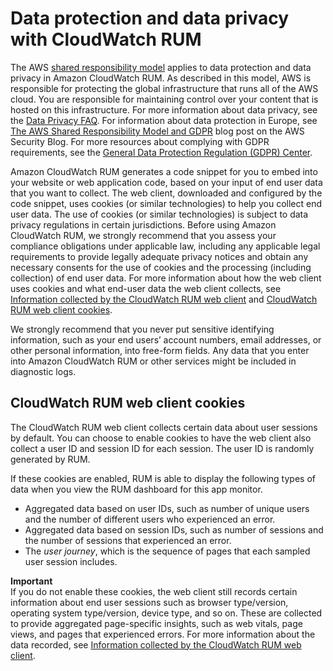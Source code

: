 # Data protection and data privacy with CloudWatch RUM<a name="CloudWatch-RUM-privacy"></a>

The AWS [ shared responsibility model](http://aws.amazon.com/compliance/shared-responsibility-model/) applies to data protection and data privacy in Amazon CloudWatch RUM\. As described in this model, AWS is responsible for protecting the global infrastructure that runs all of the AWS cloud\. You are responsible for maintaining control over your content that is hosted on this infrastructure\. For more information about data privacy, see the [ Data Privacy FAQ](http://aws.amazon.com/compliance/data-privacy-faq/)\. For information about data protection in Europe, see [ The AWS Shared Responsibility Model and GDPR](http://aws.amazon.com/blogs/security/the-aws-shared-responsibility-model-and-gdpr/) blog post on the AWS Security Blog\. For more resources about complying with GDPR requirements, see the [ General Data Protection Regulation \(GDPR\) Center](http://aws.amazon.com/compliance/gdpr-center/)\.

Amazon CloudWatch RUM generates a code snippet for you to embed into your website or web application code, based on your input of end user data that you want to collect\. The web client, downloaded and configured by the code snippet, uses cookies \(or similar technologies\) to help you collect end user data\. The use of cookies \(or similar technologies\) is subject to data privacy regulations in certain jurisdictions\. Before using Amazon CloudWatch RUM, we strongly recommend that you assess your compliance obligations under applicable law, including any applicable legal requirements to provide legally adequate privacy notices and obtain any necessary consents for the use of cookies and the processing \(including collection\) of end user data\. For more information about how the web client uses cookies and what end\-user data the web client collects, see [Information collected by the CloudWatch RUM web client](CloudWatch-RUM-datacollected.md) and [CloudWatch RUM web client cookies](#CloudWatch-RUM-cookies)\.

We strongly recommend that you never put sensitive identifying information, such as your end users’ account numbers, email addresses, or other personal information, into free\-form fields\. Any data that you enter into Amazon CloudWatch RUM or other services might be included in diagnostic logs\. 



## CloudWatch RUM web client cookies<a name="CloudWatch-RUM-cookies"></a>

The CloudWatch RUM web client collects certain data about user sessions by default\. You can choose to enable cookies to have the web client also collect a user ID and session ID for each session\. The user ID is randomly generated by RUM\.

If these cookies are enabled, RUM is able to display the following types of data when you view the RUM dashboard for this app monitor\.
+ Aggregated data based on user IDs, such as number of unique users and the number of different users who experienced an error\. 
+ Aggregated data based on session IDs, such as number of sessions and the number of sessions that experienced an error\. 
+ The *user journey*, which is the sequence of pages that each sampled user session includes\. 

**Important**  
If you do not enable these cookies, the web client still records certain information about end user sessions such as browser type/version, operating system type/version, device type, and so on\. These are collected to provide aggregated page\-specific insights, such as web vitals, page views, and pages that experienced errors\. For more information about the data recorded, see [Information collected by the CloudWatch RUM web client](CloudWatch-RUM-datacollected.md)\.